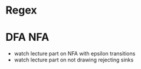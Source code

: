 # Regex

# DFA NFA
- watch lecture part on NFA with epsilon transitions
- watch lecture part on not drawing rejecting sinks